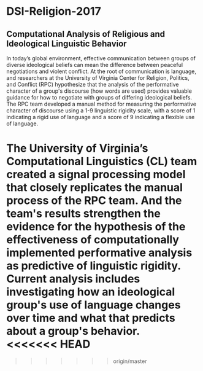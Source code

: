 # DSI-Religion-2017
## Computational Analysis of Religious and Ideological Linguistic Behavior
In today’s global environment, effective communication between groups of diverse ideological beliefs can mean the difference between peaceful negotiations and violent conflict. At the root of communication is language, and researchers at the University of Virginia Center for Religion, Politics, and Conflict (RPC) hypothesize that the analysis of the performative character of a group's discourse (how words are used) provides valuable guidance for how to negotiate with groups of differing ideological beliefs. The RPC team developed a manual method for measuring the performative character of discourse using a 1-9 linguistic rigidity scale, with a score of 1 indicating a rigid use of language and a score of 9 indicating a flexible use of language.

The University of Virginia’s Computational Linguistics (CL) team created a signal processing model that closely replicates the manual process of the RPC team. And the team's results strengthen the evidence for the hypothesis of the effectiveness of computationally implemented performative analysis as predictive of linguistic rigidity. Current analysis includes investigating how an ideological group's use of language changes over time and what that predicts about a group's behavior.  
<<<<<<< HEAD
=======


>>>>>>> origin/master
